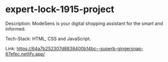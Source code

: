 # expert-lock-1915-project

Description:
ModeSens is your digital shopping assistant for the smart and informed.

Tech-Stack:
HTML, CSS and JavaScript.

Link: https://64a7b252307d8838400b14bc--superb-gingersnap-67efec.netlify.app/
